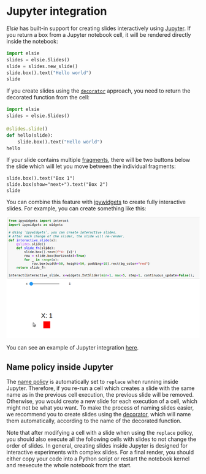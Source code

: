 # Jupyter integration
*Elsie* has built-in support for creating slides interactively using
[Jupyter](https://jupyter.org/). If you return a box from a Jupyter notebook cell, it will be
rendered directly inside the notebook:
```python
import elsie
slides = elsie.Slides()
slide = slides.new_slide()
slide.box().text("Hello world")
slide
```
If you create slides using the [`decorator`](slides.md#decorator) approach, you need to return the
decorated function from the cell:
```python
import elsie
slides = elsie.Slides()

@slides.slide()
def hello(slide):
    slide.box().text("Hello world")
hello
```

If your slide contains multiple [fragments](revealing.md), there will be two buttons below the slide
which will let you move between the individual fragments:
```elsie
slide.box().text("Box 1")
slide.box(show="next+").text("Box 2")
slide
```

You can combine this feature with [ipywidgets](https://ipywidgets.readthedocs.io/en/latest/) to
create fully interactive slides. For example, you can create something like this:

![Elsie Jupyter interactive example](../imgs/elsie-jupyter-interactive.gif)

You can see an example of Jupyter integration
[here](https://github.com/spirali/elsie/tree/master/examples/jupyter).

## Name policy inside Jupyter
The [name policy](slides.md#name-policy) is automatically set to `replace` when running inside
Jupyter. Therefore, if you re-run a cell which creates a slide with the same name as in the previous
cell execution, the previous slide will be removed. Otherwise, you would create a new slide for each
execution of a cell, which might not be what you want. To make the process of naming slides easier,
we recommend you to create slides using the [decorator](slides.md#decorator), which will name them
automatically, according to the name of the decorated function.

Note that after modifying a cell with a slide when using the `replace` policy, you should also
execute all the following cells with slides to not change the order of slides. In general, creating
slides inside Jupyter is designed for interactive experiments with complex slides. For a final
render, you should either copy your code into a Python script or restart the notebook kernel and
reexecute the whole notebook from the start.
